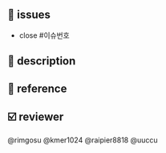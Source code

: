 ## 📌 issues
<!-- 관련있는 이슈 번호(#000) 기입 -->
- close #이슈번호


## 📁 description
<!-- 이번 PR에서 작업한 내용을 간략히 설명해주세요 -->


## 📸 reference
<!-- 스크린샷, 노션 문서 링크, 참고 자료 링크 등 (선택) -->


## ☑️ reviewer
<!-- 자신 제거 -->
@rimgosu
@kmer1024 
@raipier8818 
@uuccu
